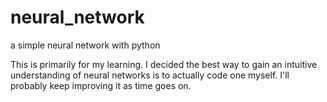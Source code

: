 # neural_network
a simple neural network with python

This is primarily for my learning. 
I decided the best way to gain an intuitive understanding of neural networks is to actually code one myself. I'll probably
keep improving it as time goes on.
